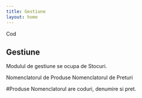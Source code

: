 ```yaml
---
title: Gestiune
layout: home
---
```

Cod


## Gestiune

Modulul de gestiune se ocupa de Stocuri.

Nomenclatorul de Produse
Nomenclatorul de Preturi

#Produse
Nomenclatorul are coduri, denumire si pret.

